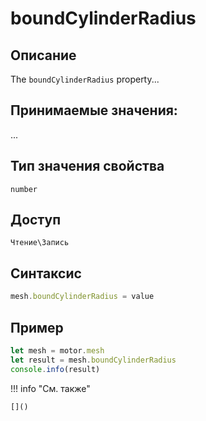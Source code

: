 # boundCylinderRadius

## Описание
The `boundCylinderRadius` property...

## Принимаемые значения:
...

## Тип значения свойства
`number`

## Доступ
`Чтение\Запись`

## Синтаксис
```javascript
mesh.boundCylinderRadius = value
```

## Пример
```javascript linenums="1"
let mesh = motor.mesh
let result = mesh.boundCylinderRadius
console.info(result)
```

!!! info "См. также"

    []()

